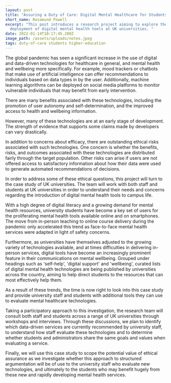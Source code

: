 ```yaml
---
layout: post
title: "Assuring a Duty of Care: Digital Mental Healthcare for Students"
short_name: Rosamund Powell
excerpt: "This post introduces a research project aiming to explore the
  deployment of digital mental health tools at UK universities. "
date: 2022-01-14T10:17:45.200Z
image_path: /assets/uploads/notes.jpeg
tags: duty-of-care students higher-education
---
```

The global pandemic has seen a significant increase in the use of digital and data-driven technologies for healthcare in general, and mental health and wellbeing more specifically. For example, mood trackers or chatbots that make use of artificial intelligence can offer recommendations to individuals based on data types in by the user. Additionally, machine learning algorithms can be deployed on social media platforms to monitor vulnerable individuals that may benefit from early intervention.

There are many benefits associated with these technologies, including the promotion of user autonomy and self-determination, and the improved access to health and wellbeing information.

However, many of these technologies are at an early stage of development. The strength of evidence that supports some claims made by developers can vary drastically. 

In addition to concerns about efficacy, there are outstanding ethical risks associated with such technologies. One concern is whether the benefits, risks, and outcomes associated with these technologies are distributed fairly through the target population. Other risks can arise if users are not offered access to satisfactory information about how their data were used to generate automated recommendations of decisions.

In order to address some of these ethical questions, this project will turn to the case study of UK universities. The team will work with both staff and students at UK universities in order to understand their needs and concerns regarding the introduction of digital mental health tools to campus life.

With a high degree of digital literacy and a growing demand for mental health resources, university students have become a key set of users for the proliferating mental health tools available online and on smartphones. The move from in-person teaching to online course delivery during the pandemic only accelerated this trend as face-to-face mental health services were adapted in light of safety concerns.

Furthermore, as universities have themselves adjusted to the growing variety of technologies available, and at times difficulties in delivering in-person services, digital tools have become an increasingly prominent feature in their communications on mental wellbeing. Grouped under headings such as 'self-help', 'digital support' and 'wellbeing', curated lists of digital mental health technologies are being published by universities across the country, aiming to help direct students to the resources that can most effectively help them.   

As a result of these trends, the time is now right to look into this case study and provide university staff and students with additional tools they can use to evaluate mental healthcare technologies.

Taking a participatory approach to this investigation, the research team will consult both staff and students across a range of UK universities through workshops and interviews. Through these discussions, we plan to identify which data-driven services are currently recommended by university staff, to understand how staff evaluate these technologies and to determine whether students and administrators share the same goals and values when evaluating a service.

Finally, we will use this case study to scope the potential value of ethical assurance as we investigate whether this approach to structured argumentation will be of use to the university staff who evaluate new technologies, and ultimately to the students who may benefit hugely from these new and rapidly developing mental health services.
